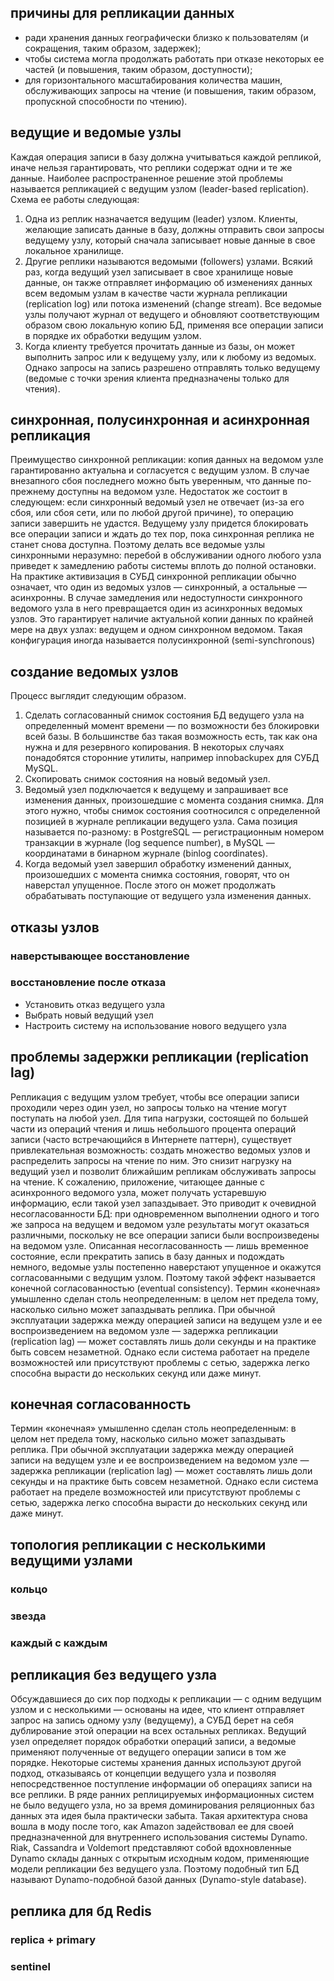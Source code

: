 ## причины для репликации данных
- ради хранения данных географически близко к пользователям (и сокращения, таким образом, задержек);
- чтобы система могла продолжать работать при отказе некоторых ее частей (и повышения, таким образом, доступности);
- для горизонтального масштабирования количества машин, обслуживающих запросы на чтение (и повышения, таким образом, пропускной способности по чтению).

## ведущие и ведомые узлы
Каждая операция записи в базу должна учитываться каждой репликой, иначе нельзя гарантировать, что реплики содержат одни и те же данные. Наиболее распространенное решение этой проблемы называется репликацией с ведущим узлом (leader-based replication). Схема ее работы следующая:

1. Одна из реплик назначается ведущим (leader) узлом. Клиенты, желающие записать данные в базу, должны отправить свои запросы ведущему узлу, который сначала записывает новые данные в свое локальное хранилище.
2. Другие реплики называются ведомыми (followers) узлами. Всякий раз, когда ведущий узел записывает в свое хранилище новые данные, он также отправляет информацию об изменениях данных всем ведомым узлам в качестве части журнала репликации (replication log) или потока изменений (change stream). Все ведомые узлы получают журнал от ведущего и обновляют соответствующим образом свою локальную копию БД, применяя все операции записи в порядке их обработки ведущим узлом.
3. Когда клиенту требуется прочитать данные из базы, он может выполнить запрос или к ведущему узлу, или к любому из ведомых. Однако запросы на запись разрешено отправлять только ведущему (ведомые с точки зрения клиента предназначены только для чтения).

## синхронная, полуcинхронная и асинхронная репликация
Преимущество синхронной репликации: копия данных на ведомом узле гарантированно актуальна и согласуется с ведущим узлом. 
В случае внезапного сбоя последнего можно быть уверенным, что данные по-прежнему доступны на ведомом узле. Недостаток же состоит в следующем: если синхронный ведомый узел не отвечает (из-за его сбоя, или сбоя сети, или по любой другой причине), то операцию записи завершить не удастся. 
Ведущему узлу придется блокировать все операции записи и ждать до тех пор, пока синхронная реплика не станет снова доступна.
Поэтому делать все ведомые узлы синхронными неразумно: перебой в обслуживании одного любого узла приведет к замедлению работы системы вплоть до полной остановки. На практике активизация в СУБД синхронной репликации обычно означает, что один из ведомых узлов — синхронный, а остальные — асинхронны. В случае замедления или недоступности синхронного ведомого узла в него превращается один из асинхронных ведомых узлов. Это гарантирует наличие актуальной копии данных по крайней мере на двух узлах: ведущем и одном синхронном ведомом. Такая конфигурация иногда называется полусинхронной (semi-synchronous)

## создание ведомых узлов
Процесс выглядит следующим образом.
1. Сделать согласованный снимок состояния БД ведущего узла на определенный момент времени — по возможности без блокировки всей базы. В большинстве баз такая возможность есть, так как она нужна и для резервного копирования. В некоторых случаях понадобятся сторонние утилиты, например innobackupex для СУБД MySQL.
2. Скопировать снимок состояния на новый ведомый узел.
3. Ведомый узел подключается к ведущему и запрашивает все изменения данных, произошедшие с момента создания снимка. Для этого нужно, чтобы снимок состояния соотносился с определенной позицией в журнале репликации ведущего узла. Сама позиция называется по-разному: в PostgreSQL — регистрационным номером транзакции в журнале (log sequence number), в MySQL — координатами в бинарном журнале (binlog coordinates).
4. Когда ведомый узел завершил обработку изменений данных, произошедших с момента снимка состояния, говорят, что он наверстал упущенное. После этого он может продолжать обрабатывать поступающие от ведущего узла изменения данных.

## отказы узлов
### наверстывающее восстановление
### восстановление после отказа
- Установить отказ ведущего узла
- Выбрать новый ведущий узел
- Настроить систему на использование нового ведущего узла

## проблемы задержки репликации (replication lag)
Репликация с ведущим узлом требует, чтобы все операции записи проходили через один узел, но запросы только на чтение могут поступать на любой узел. Для типа нагрузки, состоящей по большей части из операций чтения и лишь небольшого процента операций записи (часто встречающийся в Интернете паттерн), существует привлекательная возможность: создать множество ведомых узлов и распределить запросы на чтение по ним. Это снизит нагрузку на ведущий узел и позволит ближайшим репликам обслуживать запросы на чтение.
К сожалению, приложение, читающее данные с асинхронного ведомого узла, может получать устаревшую информацию, если такой узел запаздывает. Это приводит к очевидной несогласованности БД: при одновременном выполнении одного и того же запроса на ведущем и ведомом узле результаты могут оказаться различными, поскольку не все операции записи были воспроизведены на ведомом узле. Описанная несогласованность — лишь временное состояние, если прекратить запись в базу данных и подождать немного, ведомые узлы постепенно наверстают упущенное и окажутся согласованными с ведущим узлом. Поэтому такой эффект называется конечной согласованностью (eventual consistency).
Термин «конечная» умышленно сделан столь неопределенным: в целом нет предела тому, насколько сильно может запаздывать реплика. При обычной эксплуатации задержка между операцией записи на ведущем узле и ее воспроизведением на ведомом узле — задержка репликации (replication lag) — может составлять лишь доли секунды и на практике быть совсем незаметной. Однако если система работает на пределе возможностей или присутствуют проблемы с сетью, задержка легко способна вырасти до нескольких секунд или даже минут.

## конечная согласованность
Термин «конечная» умышленно сделан столь неопределенным: в целом нет предела тому, насколько сильно может запаздывать реплика. При обычной эксплуатации задержка между операцией записи на ведущем узле и ее воспроизведением на ведомом узле — задержка репликации (replication lag) — может составлять лишь доли секунды и на практике быть совсем незаметной. Однако если система работает на пределе возможностей или присутствуют проблемы с сетью, задержка легко способна вырасти до нескольких секунд или даже минут.

## топология репликации с несколькими ведущими узлами
### кольцо
### звезда
### каждый с каждым

## репликация без ведущего узла
Обсуждавшиеся до сих пор подходы к репликации — с одним ведущим узлом и с несколькими — основаны на идее, что клиент отправляет запрос на запись одному узлу (ведущему), а СУБД берет на себя дублирование этой операции на всех остальных репликах. Ведущий узел определяет порядок обработки операций записи, а ведомые применяют полученные от ведущего операции записи в том же порядке.
Некоторые системы хранения данных используют другой подход, отказываясь от концепции ведущего узла и позволяя непосредственное поступление информации об операциях записи на все реплики. В ряде ранних реплицируемых информационных систем не было ведущего узла, но за время доминирования реляционных баз данных эта идея была практически забыта. Такая архитектура снова вошла в моду после того, как Amazon задействовал ее для своей предназначенной для внутреннего использования системы Dynamo. Riak, Cassandra и Voldemort представляют собой вдохновленные Dynamo склады данных с открытым исходным кодом, применяющие модели репликации без ведущего узла. Поэтому подобный тип БД называют Dynamo-подобной базой данных (Dynamo-style database).

## реплика для бд Redis
### replica + primary
### sentinel
